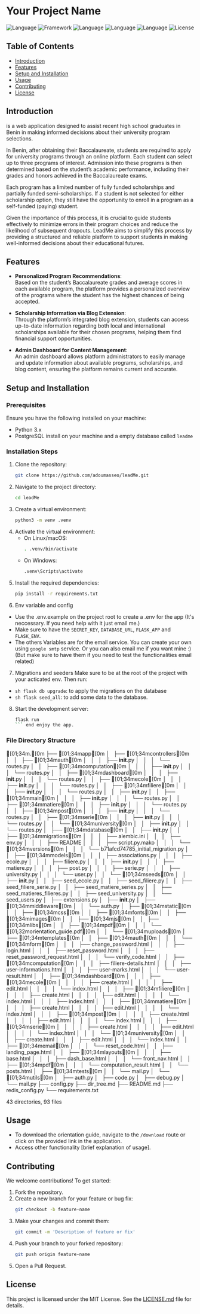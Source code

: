 # Your Project Name

![Language](https://img.shields.io/badge/Language-Python%20-blue)
![Framework](https://img.shields.io/badge/Framework-Flask-lightblue)
![Language](https://img.shields.io/badge/Language-Js-yellow)
![Language](https://img.shields.io/badge/Language-CSS-purple)
![Language](https://img.shields.io/badge/Language-HTML-brown)
![License](https://img.shields.io/badge/License-MIT-green)

## Table of Contents
- [Introduction](#introduction)
- [Features](#features)
- [Setup and Installation](#setup-and-installation)
- [Usage](#usage)
- [Contributing](#contributing)
- [License](#license)

## Introduction

is a web application designed to assist recent high school graduates in Benin in making informed decisions about their university program selections.

In Benin, after obtaining their Baccalaureate, students are required to apply for university programs through an online platform. Each student can select up to three programs of interest. Admission into these programs is then determined based on the student’s academic performance, including their grades and honors achieved in the Baccalaureate exams.

Each program has a limited number of fully funded scholarships and partially funded semi-scholarships. If a student is not selected for either scholarship option, they still have the opportunity to enroll in a program as a self-funded (paying) student.

Given the importance of this process, it is crucial to guide students effectively to minimize errors in their program choices and reduce the likelihood of subsequent dropouts. LeadMe aims to simplify this process by providing a structured and reliable platform to support students in making well-informed decisions about their educational futures.

## Features

- **Personalized Program Recommendations**:  
  Based on the student’s Baccalaureate grades and average scores in each available program, the platform provides a personalized overview of the programs where the student has the highest chances of being accepted.

- **Scholarship Information via Blog Extension**:  
  Through the platform’s integrated blog extension, students can access up-to-date information regarding both local and international scholarships available for their chosen programs, helping them find financial support opportunities.

- **Admin Dashboard for Content Management**:  
  An admin dashboard allows platform administrators to easily manage and update information about available programs, scholarships, and blog content, ensuring the platform remains current and accurate.

## Setup and Installation

### Prerequisites
Ensure you have the following installed on your machine:
- Python 3.x
- PostgreSQL install on your machine and a empty database called `leadme`

### Installation Steps
1. Clone the repository:
    ```sh
    git clone https://github.com/adoumasseo/leadMe.git
    ```
2. Navigate to the project directory:
    ```sh
    cd leadMe
    ```
3. Create a virtual environment:
    ```sh
    python3 -m venv .venv
    ```
4. Activate the virtual environment:
    - On Linux/macOS:
        ```sh
        . .venv/bin/activate
        ```
    - On Windows:
        ```sh
        .venv\Scripts\activate
        ```
5. Install the required dependencies:
    ```sh
    pip install -r requirements.txt
    ```
6. Env variable and config
  - Use the .env.example on the project root to create a .env for the app (It's neccessary. If you need help with it just email me.) <br>
  - Make sure to have the `SECRET_KEY`, `DATABASE_URL`, `FLASK_APP` and `FLASK_ENV`.
  - The others Variables are for the email service. You can create your own using `google smtp` service. Or you can also email me if you want mine :) (But make sure to have them if you need to test the functionalities email related)

7. Migrations and seeders
Make sure to be at the root of the project with your acticated env. Then run:
  - ```sh flask db upgrade```: to apply the migrations on the database
  - ```sh flask seed_all```: to add some data to the database.
  
8. Start the development server:
    ```sh
    flask run
    ``` end enjoy the app.

### File Directory Structure

[01;34m.[0m
├── [01;34mapp[0m
│   ├── [01;34mcontrollers[0m
│   │   ├── [01;34mauth[0m
│   │   │   ├── __init__.py
│   │   │   └── routes.py
│   │   ├── [01;34mcomputation[0m
│   │   │   ├── __init__.py
│   │   │   └── routes.py
│   │   ├── [01;34mdashboard[0m
│   │   │   ├── __init__.py
│   │   │   └── routes.py
│   │   ├── [01;34mecole[0m
│   │   │   ├── __init__.py
│   │   │   └── routes.py
│   │   ├── [01;34mfiliere[0m
│   │   │   ├── __init__.py
│   │   │   └── routes.py
│   │   ├── __init__.py
│   │   ├── [01;34mmain[0m
│   │   │   ├── __init__.py
│   │   │   └── routes.py
│   │   ├── [01;34mmatiere[0m
│   │   │   ├── __init__.py
│   │   │   └── routes.py
│   │   ├── [01;34mpost[0m
│   │   │   ├── __init__.py
│   │   │   └── routes.py
│   │   ├── [01;34mserie[0m
│   │   │   ├── __init__.py
│   │   │   └── routes.py
│   │   └── [01;34muniversity[0m
│   │       ├── __init__.py
│   │       └── routes.py
│   ├── [01;34mdatabase[0m
│   │   ├── __init__.py
│   │   ├── [01;34mmigrations[0m
│   │   │   ├── alembic.ini
│   │   │   ├── env.py
│   │   │   ├── README
│   │   │   ├── script.py.mako
│   │   │   └── [01;34mversions[0m
│   │   │       └── b71afcd74785_initial_migration.py
│   │   ├── [01;34mmodels[0m
│   │   │   ├── associations.py
│   │   │   ├── ecole.py
│   │   │   ├── filiere.py
│   │   │   ├── __init__.py
│   │   │   ├── matiere.py
│   │   │   ├── post.py
│   │   │   ├── serie.py
│   │   │   ├── university.py
│   │   │   └── user.py
│   │   └── [01;34mseeds[0m
│   │       ├── __init__.py
│   │       ├── seed_ecole.py
│   │       ├── seed_filiere.py
│   │       ├── seed_filiere_serie.py
│   │       ├── seed_matiere_series.py
│   │       ├── seed_matieres_filieres.py
│   │       ├── seed_university.py
│   │       └── seed_users.py
│   ├── extensions.py
│   ├── __init__.py
│   ├── [01;34mmiddleware[0m
│   │   └── auth.py
│   ├── [01;34mstatic[0m
│   │   ├── [01;34mcss[0m
│   │   ├── [01;34mfonts[0m
│   │   ├── [01;34mimages[0m
│   │   ├── [01;34mjs[0m
│   │   ├── [01;34mlibs[0m
│   │   ├── [01;34mpdf[0m
│   │   │   └── [01;32morientation_guide.pdf[0m
│   │   └── [01;34muploads[0m
│   ├── [01;34mtemplates[0m
│   │   ├── [01;34mauth[0m
│   │   │   └── [01;34mform[0m
│   │   │       ├── change_password.html
│   │   │       ├── login.html
│   │   │       ├── reset_password.html
│   │   │       ├── reset_password_request.html
│   │   │       └── verify_code.html
│   │   ├── [01;34mcomputation[0m
│   │   │   ├── filiere-details.html
│   │   │   ├── user-informations.html
│   │   │   ├── user-marks.html
│   │   │   └── user-result.html
│   │   ├── [01;34mdashboard[0m
│   │   │   ├── [01;34mecole[0m
│   │   │   │   ├── create.html
│   │   │   │   ├── edit.html
│   │   │   │   └── index.html
│   │   │   ├── [01;34mfiliere[0m
│   │   │   │   ├── create.html
│   │   │   │   ├── edit.html
│   │   │   │   └── index.html
│   │   │   ├── index.html
│   │   │   ├── [01;34mmatiere[0m
│   │   │   │   ├── create.html
│   │   │   │   ├── edit.html
│   │   │   │   └── index.html
│   │   │   ├── [01;34mpost[0m
│   │   │   │   ├── create.html
│   │   │   │   ├── edit.html
│   │   │   │   └── index.html
│   │   │   ├── [01;34mserie[0m
│   │   │   │   ├── create.html
│   │   │   │   ├── edit.html
│   │   │   │   └── index.html
│   │   │   └── [01;34muniversity[0m
│   │   │       ├── create.html
│   │   │       ├── edit.html
│   │   │       └── index.html
│   │   ├── [01;34memail[0m
│   │   │   └── reset_code.html
│   │   ├── landing_page.html
│   │   ├── [01;34mlayouts[0m
│   │   │   ├── base.html
│   │   │   ├── dash_base.html
│   │   │   └── front_nav.html
│   │   ├── [01;34mpdf[0m
│   │   │   └── computation_result.html
│   │   └── posts.html
│   ├── [01;34mtests[0m
│   │   └── mail.py
│   └── [01;34mutils[0m
│       ├── auth.py
│       ├── code.py
│       ├── debug.py
│       └── mail.py
├── config.py
├── dir_tree.md
├── README.md
├── redis_config.py
└── requirements.txt

43 directories, 93 files


## Usage

- To download the orientation guide, navigate to the `/download` route or click on the provided link in the application.
- Access other functionality [brief explanation of usage].

## Contributing

We welcome contributions! To get started:

1. Fork the repository.
2. Create a new branch for your feature or bug fix:
    ```sh
    git checkout -b feature-name
    ```
3. Make your changes and commit them:
    ```sh
    git commit -m 'Description of feature or fix'
    ```
4. Push your branch to your forked repository:
    ```sh
    git push origin feature-name
    ```
5. Open a Pull Request.

## License

This project is licensed under the MIT License. See the [LICENSE.md](LICENSE.md) file for details.
